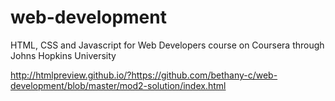 # web-development
HTML, CSS and Javascript for Web Developers course on Coursera through Johns Hopkins University

http://htmlpreview.github.io/?https://github.com/bethany-c/web-development/blob/master/mod2-solution/index.html
